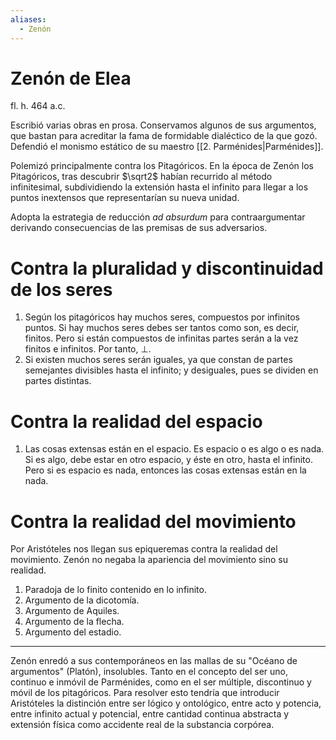 ```yaml
---
aliases:
  - Zenón
---
```

# Zenón de Elea
fl. h. 464 a.c.

Escribió varias obras en prosa. Conservamos algunos de sus argumentos, que bastan para acreditar la fama de formidable dialéctico de la que gozó. Defendió el monismo estático de su maestro [[2. Parménides|Parménides]].

Polemizó principalmente contra los Pitagóricos. En la época de Zenón los Pitagóricos, tras descubrir $\sqrt2$ habían recurrido al método infinitesimal, subdividiendo la extensión hasta el infinito para llegar a los puntos inextensos que representarían su nueva unidad.

Adopta la estrategia de reducción *ad absurdum* para contraargumentar derivando consecuencias de las premisas de sus adversarios.

# Contra la pluralidad y discontinuidad de los seres

1. Según los pitagóricos hay muchos seres, compuestos por infinitos puntos. Si hay muchos seres debes ser tantos como son, es decir, finitos. Pero si están compuestos de infinitas partes serán a la vez finitos e infinitos. Por tanto, ⊥.
2. Si existen muchos seres serán iguales, ya que constan de partes semejantes divisibles hasta el infinito; y desiguales, pues se dividen en partes distintas.

# Contra la realidad del espacio

1. Las cosas extensas están en el espacio. Es espacio o es algo o es nada. Si es algo, debe estar en otro espacio, y éste en otro, hasta el infinito. Pero si es espacio es nada, entonces las cosas extensas están en la nada.
# Contra la realidad del movimiento

Por Aristóteles nos llegan sus epiqueremas contra la realidad del movimiento. Zenón no negaba la apariencia del movimiento sino su realidad.

1. Paradoja de lo finito contenido en lo infinito.
2. Argumento de la dicotomía.
3. Argumento de Aquiles.
4. Argumento de la flecha.
5. Argumento del estadio.

---

Zenón enredó a sus contemporáneos en las mallas de su "Océano de argumentos" (Platón), insolubles. Tanto en el concepto del ser uno, continuo e inmóvil de Parménides, como en el ser múltiple, discontinuo y móvil de los pitagóricos. Para resolver esto tendría que introducir Aristóteles la distinción entre ser lógico y ontológico, entre acto y potencia, entre infinito actual y potencial, entre cantidad continua abstracta y extensión física como accidente real de la substancia corpórea. 